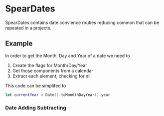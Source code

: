 # SpearDates

SpearDates contains date convience routies reducing common that can be repeated in a projects. 

## Example 
In order to get the Month, Day and Year of a date we need to 

1. Create the flags for Month/Day/Year
2. Get those components from a calendar
3. Extract each element, checking for nil

This code can be simplifed to 

```swift
let currentYear = Date().toMondthDayYear().year
```


### Date Adding Subtracting

## 
